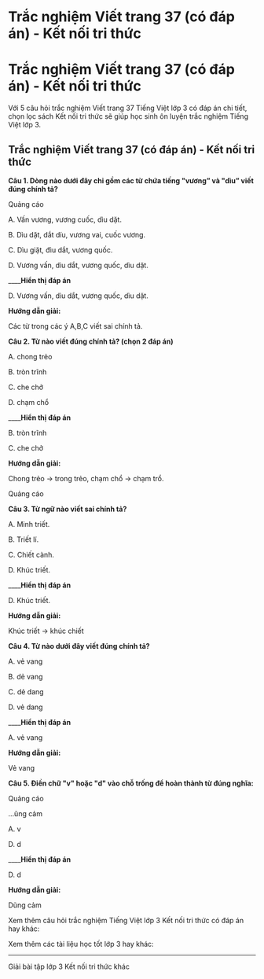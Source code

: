 # Trắc nghiệm Viết trang 37 (có đáp án) - Kết nối tri thức

# Trắc nghiệm Viết trang 37 (có đáp án) - Kết nối tri thức

Với 5 câu hỏi trắc nghiệm Viết trang 37 Tiếng Việt lớp 3 có đáp án chi tiết, chọn lọc sách Kết nối tri thức sẽ giúp học sinh ôn luyện trắc nghiệm Tiếng Việt lớp 3.

## Trắc nghiệm Viết trang 37 (có đáp án) - Kết nối tri thức

**Câu 1. Dòng nào dưới đây chỉ gồm các từ chứa tiếng "vương” và "dìu” viết đúng chính tả?**

Quảng cáo

A. Vấn vương, vương cuốc, dìu dặt.

B. Dìu dặt, dắt díu, vương vai, cuốc vương.

C. Dìu giặt, đìu dắt, vương quốc.

D. Vương vấn, dìu dắt, vương quốc, dìu dặt.

____**Hiển thị đáp án**

D. Vương vấn, dìu dắt, vương quốc, dìu dặt.

**Hướng dẫn giải:**

Các từ trong các ý A,B,C viết sai chính tả.

**Câu 2. Từ nào viết đúng chính tả? (chọn 2 đáp án)**

A. chong trẻo

B. tròn trĩnh

C. che chở

D. chạm chổ

____**Hiển thị đáp án**

B. tròn trĩnh

C. che chở

**Hướng dẫn giải:**

Chong trẻo → trong trẻo, chạm chổ → chạm trổ.

Quảng cáo

**Câu 3. Từ ngữ nào viết sai chính tả?**

A. Minh triết.

B. Triết lí.

C. Chiết cành.

D. Khúc triết.

____**Hiển thị đáp án**

D. Khúc triết.

**Hướng dẫn giải:**

Khúc triết → khúc chiết

**Câu 4. Từ nào dưới đây viết đúng chính tả?**

A. vẻ vang

B. dẻ vang

C. dẻ dang

D. vẻ dang

____**Hiển thị đáp án**

A. vẻ vang

**Hướng dẫn giải:**

Vẻ vang

**Câu 5. Điền chữ "v" hoặc "d" vào chỗ trống để hoàn thành từ đúng nghĩa:**

Quảng cáo

…ũng cảm

A. v

D. d

____**Hiển thị đáp án**

D. d

**Hướng dẫn giải:**

Dũng cảm

Xem thêm câu hỏi trắc nghiệm Tiếng Việt lớp 3 Kết nối tri thức có đáp án hay khác:

Xem thêm các tài liệu học tốt lớp 3 hay khác:

* * *

Giải bài tập lớp 3 Kết nối tri thức khác
